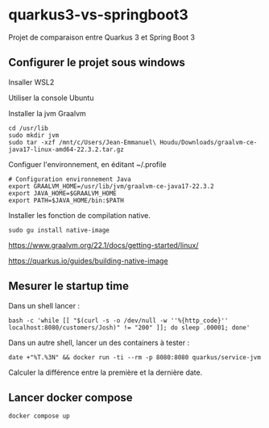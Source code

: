 # quarkus3-vs-springboot3

Projet de comparaison entre Quarkus 3 et Spring Boot 3

## Configurer le projet sous windows

Insaller WSL2

Utiliser la console Ubuntu

Installer la jvm Graalvm

```shell script
cd /usr/lib
sudo mkdir jvm 
sudo tar -xzf /mnt/c/Users/Jean-Emmanuel\ Houdu/Downloads/graalvm-ce-java17-linux-amd64-22.3.2.tar.gz 
```
Configuer l'environnement, en éditant ~/.profile

```shell script
# Configuration environnement Java
export GRAALVM_HOME=/usr/lib/jvm/graalvm-ce-java17-22.3.2
export JAVA_HOME=$GRAALVM_HOME
export PATH=$JAVA_HOME/bin:$PATH
```

Installer les fonction de compilation native.

```shell script
sudo gu install native-image
```

https://www.graalvm.org/22.1/docs/getting-started/linux/

https://quarkus.io/guides/building-native-image

## Mesurer le startup time

Dans un shell lancer :

```shell script
bash -c 'while [[ "$(curl -s -o /dev/null -w ''%{http_code}'' localhost:8080/customers/Josh)" != "200" ]]; do sleep .00001; done'
```

Dans un autre shell, lancer un des containers à tester :

```shell script
date +"%T.%3N" && docker run -ti --rm -p 8080:8080 quarkus/service-jvm
```

Calculer la différence entre la première et la dernière date.

## Lancer docker compose

```shell script
docker compose up
```
